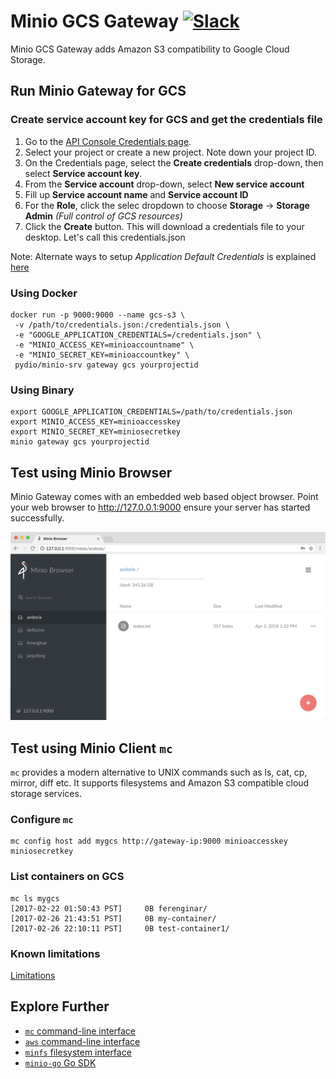 # Minio GCS Gateway [![Slack](https://slack.minio.io/slack?type=svg)](https://slack.minio.io)
Minio GCS Gateway adds Amazon S3 compatibility to Google Cloud Storage.

## Run Minio Gateway for GCS
### Create service account key for GCS and get the credentials file
1. Go to the [API Console Credentials page](https://console.developers.google.com/project/_/apis/credentials).
2. Select your project or create a new project. Note down your project ID.
3. On the Credentials page, select the __Create credentials__ drop-down, then select __Service account key__.
4. From the __Service account__ drop-down, select __New service account__
5. Fill up __Service account name__ and __Service account ID__
6. For the __Role__, click the selec dropdown to choose __Storage__ -> __Storage Admin__ _(Full control of GCS resources)_
7. Click the __Create__ button. This will download a credentials file to your desktop. Let's call this credentials.json

Note: Alternate ways to setup *Application Default Credentials* is explained [here](https://developers.google.com/identity/protocols/application-default-credentials)

### Using Docker
```
docker run -p 9000:9000 --name gcs-s3 \
 -v /path/to/credentials.json:/credentials.json \
 -e "GOOGLE_APPLICATION_CREDENTIALS=/credentials.json" \
 -e "MINIO_ACCESS_KEY=minioaccountname" \
 -e "MINIO_SECRET_KEY=minioaccountkey" \
 pydio/minio-srv gateway gcs yourprojectid
```

### Using Binary
```
export GOOGLE_APPLICATION_CREDENTIALS=/path/to/credentials.json
export MINIO_ACCESS_KEY=minioaccesskey
export MINIO_SECRET_KEY=miniosecretkey
minio gateway gcs yourprojectid
```

## Test using Minio Browser
Minio Gateway comes with an embedded web based object browser. Point your web browser to http://127.0.0.1:9000 ensure your server has started successfully.

![Screenshot](https://github.com/pydio/minio-srv/blob/master/docs/screenshots/minio-browser-gateway.png?raw=true)

## Test using Minio Client `mc`
`mc` provides a modern alternative to UNIX commands such as ls, cat, cp, mirror, diff etc. It supports filesystems and Amazon S3 compatible cloud storage services.

### Configure `mc`
```
mc config host add mygcs http://gateway-ip:9000 minioaccesskey miniosecretkey
```

### List containers on GCS
```
mc ls mygcs
[2017-02-22 01:50:43 PST]     0B ferenginar/
[2017-02-26 21:43:51 PST]     0B my-container/
[2017-02-26 22:10:11 PST]     0B test-container1/
```

### Known limitations
[Limitations](https://github.com/pydio/minio-srv/blob/master/docs/gateway/gcs-limitations.md)

## Explore Further
- [`mc` command-line interface](https://docs.minio.io/docs/minio-client-quickstart-guide)
- [`aws` command-line interface](https://docs.minio.io/docs/aws-cli-with-minio)
- [`minfs` filesystem interface](http://docs.minio.io/docs/minfs-quickstart-guide)
- [`minio-go` Go SDK](https://docs.minio.io/docs/golang-client-quickstart-guide)

